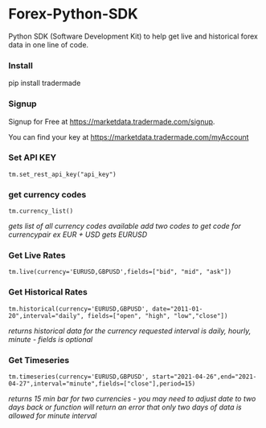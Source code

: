 # Forex-Python-SDK
Python SDK (Software Development Kit) to help get live and historical forex data in one line of code.

### Install
pip install tradermade

### Signup

Signup for Free at https://marketdata.tradermade.com/signup. 

You can find your key at https://marketdata.tradermade.com/myAccount

### Set API KEY

` tm.set_rest_api_key("api_key") `


### get currency codes

` tm.currency_list() `

_gets list of all currency codes available add two codes to get code for currencypair ex EUR + USD gets EURUSD_

### Get Live Rates

` tm.live(currency='EURUSD,GBPUSD',fields=["bid", "mid", "ask"]) `

### Get Historical Rates

` tm.historical(currency='EURUSD,GBPUSD', date="2011-01-20",interval="daily", fields=["open", "high", "low","close"]) `

_returns historical data for the currency requested interval is daily, hourly, minute - fields is optional_

### Get Timeseries 
 
` tm.timeseries(currency='EURUSD,GBPUSD', start="2021-04-26",end="2021-04-27",interval="minute",fields=["close"],period=15) `

_returns 15 min bar for two currencies - you may need to adjust date to two days back or function will return an error that only two days of data is allowed for minute interval_
